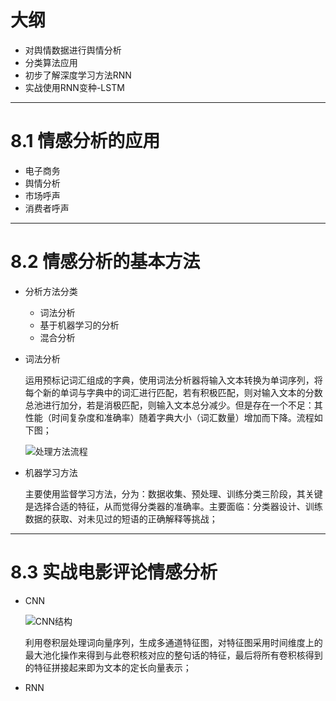# 大纲

- 对舆情数据进行舆情分析
- 分类算法应用
- 初步了解深度学习方法RNN
- 实战使用RNN变种-LSTM

---

# 8.1 情感分析的应用

- 电子商务
- 舆情分析
- 市场呼声
- 消费者呼声

---

# 8.2 情感分析的基本方法

- 分析方法分类

	- 词法分析
	- 基于机器学习的分析
	- 混合分析

- 词法分析

	运用预标记词汇组成的字典，使用词法分析器将输入文本转换为单词序列，将每个新的单词与字典中的词汇进行匹配，若有积极匹配，则对输入文本的分数总池进行加分，若是消极匹配，则输入文本总分减少。但是存在一个不足：其性能（时间复杂度和准确率）随着字典大小（词汇数量）增加而下降。流程如下图；

	![处理方法流程](https://i.loli.net/2019/08/31/lc8WpITCwav6qZi.png)

- 机器学习方法
	
	主要使用监督学习方法，分为：数据收集、预处理、训练分类三阶段，其关键是选择合适的特征，从而觉得分类器的准确率。主要面临：分类器设计、训练数据的获取、对未见过的短语的正确解释等挑战；

---

# 8.3 实战电影评论情感分析

- CNN

	![CNN结构](https://i.loli.net/2019/08/31/MHgItn4pRsLiUB5.png)

	利用卷积层处理词向量序列，生成多通道特征图，对特征图采用时间维度上的最大池化操作来得到与此卷积核对应的整句话的特征，最后将所有卷积核得到的特征拼接起来即为文本的定长向量表示；

- RNN


